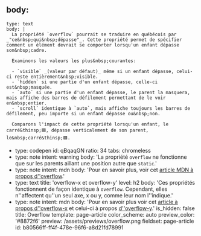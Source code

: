 body:
  -
    type: text
    body: |
      La propriété `overflow` pourrait se traduire en québécois par _"ce&nbsp;qui&nbsp;dépasse"_. Cette propriété permet de spécifier comment un élément devrait se comporter lorsqu'un enfant dépasse son&nbsp;cadre. 
      
      Examinons les valeurs les plus&nbsp;courantes:
      
      - `visible` _(valeur par défaut)_ même si un enfant dépasse, celui-ci reste entièrement&nbsp;visible.
      - `hidden` si une partie d'un enfant dépasse, celle-ci est&nbsp;masquée.
      - `auto` si une partie d'un enfant dépasse, le parent la masquera, mais affiche des barres de défilement permettant de le voir en&nbsp;entier.
      - `scroll` identique à `auto`, mais affiche toujours les barres de défilement, peu importe si un enfant dépasse ou&nbsp;non.
      
      Comparons l'impact de cette propriété lorsqu'un enfant, le carré&thinsp;🟦, dépasse verticalement de son parent, le&nbsp;carré&thinsp;🟩.
  -
    type: codepen
    id: qBqaqGN
    ratio: 34
    tabs: chromeless
  -
    type: note
    intent: warning
    body: 'La propriété `overflow` ne fonctionne que sur les parents aillant une position autre que&nbsp;`static`.'
  -
    type: note
    intent: mdn
    body: 'Pour en savoir plus, voir cet [article MDN à propos&nbsp;d''overflow](https://developer.mozilla.org/fr/docs/Web/CSS/overflow).'
  -
    type: text
    title: 'overflow-x et overflow-y'
    level: h2
    body: 'Ces propriétés fonctionnent de façon identique à `overflow`. Cependant, elles n''affectent qu''un seul axe, x ou y, comme leur nom&nbsp;l''indique.'
  -
    type: note
    intent: mdn
    body: 'Pour en savoir plus voir cet [article à propos d''overflow-x](https://developer.mozilla.org/fr/docs/Web/CSS/overflow-x) et celui-ci à propos [d''overflow-y](https://developer.mozilla.org/fr/docs/Web/CSS/overflow-y).'
is_hidden: false
title: Overflow
template: page-article
color_scheme: auto
preview_color: '#8872f6'
preview: /assets/previews/overflow.png
fieldset: page-article
id: b80566ff-ff4f-478e-96f6-a8d21fd78991
